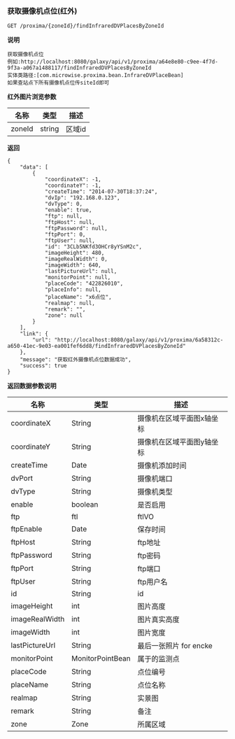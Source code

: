 [$PROFILE$]: extended

### <a name="获取摄像机点位(红外)"></a>获取摄像机点位(红外)

    GET /proxima/{zoneId}/findInfraredDVPlacesByZoneId

**说明**

    获取摄像机点位
    例如:http://localhost:8080/galaxy/api/v1/proxima/a64e8e80-c9ee-4f7d-9f3a-a067a1488117/findInfraredDVPlacesByZoneId
    实体类路径:[com.microwise.proxima.bean.InfrareDVPlaceBean]
    如果查站点下所有摄像机点位传siteId即可

**红外图片浏览参数**

|   名称    |  类型  |   描述  |
|     -     |      - |    -    |
| zoneId  | string | 区域id  |

**返回**

    {
        "data": [
            {
                "coordinateX": -1,
                "coordinateY": -1,
                "createTime": "2014-07-30T18:37:24",
                "dvIp": "192.168.0.123",
                "dvType": 0,
                "enable": true,
                "ftp": null,
                "ftpHost": null,
                "ftpPassword": null,
                "ftpPort": 0,
                "ftpUser": null,
                "id": "3CLb5NKfd3OHCr8yYSnM2c",
                "imageHeight": 480,
                "imageRealWidth": 0,
                "imageWidth": 640,
                "lastPictureUrl": null,
                "monitorPoint": null,
                "placeCode": "422826010",
                "placeInfo": null,
                "placeName": "x6点位",
                "realmap": null,
                "remark": "",
                "zone": null
            }
        ],
        "link": {
            "url": "http://localhost:8080/galaxy/api/v1/proxima/6a58312c-a650-41ec-9e03-ea001fef6dd8/findInfraredDVPlacesByZoneId"
        },
        "message": "获取红外摄像机点位数据成功",
        "success": true
    }

**返回数据参数说明**

|   名称    |  类型  |   描述  |
|     -     |      - |    -    |
| coordinateX | String | 摄像机在区域平面图x轴坐标 |
| coordinateY | String | 摄像机在区域平面图y轴坐标 |
| createTime | Date | 摄像机添加时间 |
| dvPort | String | 摄像机端口 |
| dvType | String | 摄像机类型 |
| enable | boolean | 是否启用 |
| ftp | ftl | ftlVO |
| ftpEnable | Date | 保存时间 |
| ftpHost | String | ftp地址 |
| ftpPassword | String | ftp密码 |
| ftpPort | String | ftp端口 |
| ftpUser | String | ftp用户名 |
| id | String | id |
| imageHeight | int | 图片高度 |
| imageRealWidth | int | 图片真实高度 |
| imageWidth | int | 图片宽度 |
| lastPictureUrl | String | 最后一张照片 for encke |
| monitorPoint | MonitorPointBean | 属于的监测点 |
| placeCode | String | 点位编号 |
| placeName | String | 点位名称 |
| realmap | String | 实景图 |
| remark | String | 备注 |
| zone | Zone | 所属区域 |
